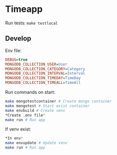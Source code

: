 # Timeapp

Run tests: `make testlocal`

## Develop

Env file:

```ini
DEBUG=true
MONGODB_COLLECTION_USER=User
MONGODB_COLLECTION_CATEGORY=Category
MONGODB_COLLECTION_INTERVAL=Interval
MONGODB_COLLECTION_TIMEDAY=TimeDay
MONGODB_COLLECTION_TIMEALL=TimeAll
```

Run commands on start:

```bash
make mongotestcontainer # Create mongo container
make mongotest # Start exist container
make envbuild # Create venv
*Create .env file*
make run # Run app
```

If venv exist:

```bash
*In env*
make envupdate # Update venv
make run # Run app
```
